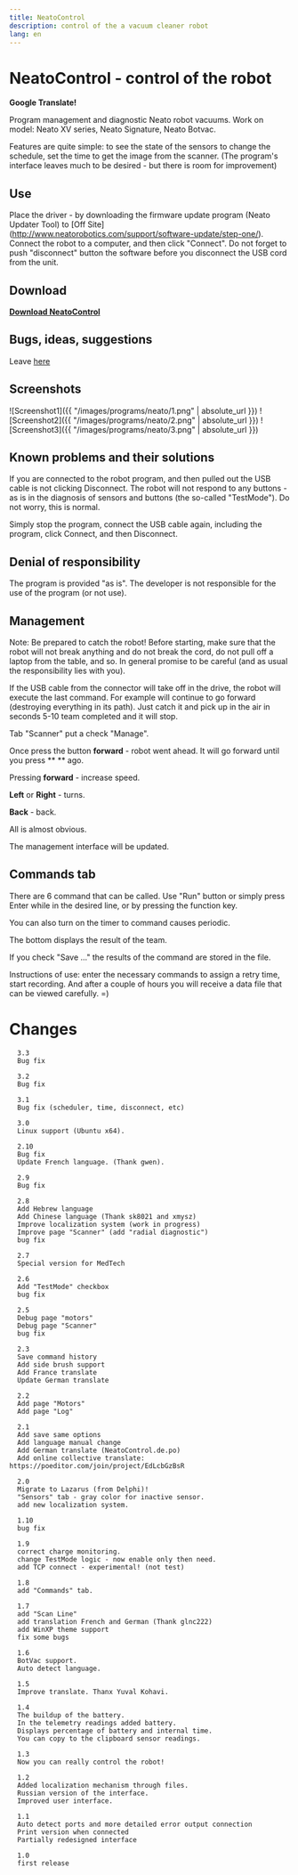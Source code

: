```yaml
---
title: NeatoControl
description: control of the a vacuum cleaner robot
lang: en
---
```


NeatoControl - control of the robot
==============

**Google Translate!**

Program management and diagnostic Neato robot vacuums.
Work on model: Neato XV series, Neato Signature, Neato Botvac.

Features are quite simple: to see the state of the sensors to change the schedule, set the time to get the image from the scanner.
(The program's interface leaves much to be desired - but there is room for improvement)

Use
-------------
Place the driver - by downloading the firmware update program (Neato Updater Tool) to [Off Site] (http://www.neatorobotics.com/support/software-update/step-one/).
Connect the robot to a computer, and then click "Connect".
Do not forget to push "disconnect" button the software before you disconnect the USB cord from the unit.

Download
-------
**[Download NeatoControl](https://bitbucket.org/heXor/neatocontrol/downloads/neatocontrol.zip)**

Bugs, ideas, suggestions
------------
Leave [here](https://bitbucket.org/heXor/neatocontrol/issues)

Screenshots
---------

![Screenshot1]({{ "/images/programs/neato/1.png" | absolute_url }})
![Screenshot2]({{ "/images/programs/neato/2.png" | absolute_url }})
![Screenshot3]({{ "/images/programs/neato/3.png" | absolute_url }})

Known problems and their solutions
-------------------------------
If you are connected to the robot program, and then pulled out the USB cable is not clicking Disconnect.
The robot will not respond to any buttons - as is in the diagnosis of sensors and buttons (the so-called "TestMode"). Do not worry, this is normal.

Simply stop the program, connect the USB cable again, including the program, click Connect, and then Disconnect.

Denial of responsibility
------------------------
The program is provided "as is". The developer is not responsible for the use of the program (or not use).





Management
----------
Note: Be prepared to catch the robot! Before starting, make sure that the robot will not break anything and do not break the cord, do not pull off a laptop from the table, and so. In general promise to be careful (and as usual the responsibility lies with you).

If the USB cable from the connector will take off in the drive, the robot will execute the last command. For example will continue to go forward (destroying everything in its path). Just catch it and pick up in the air in seconds 5-10 team completed and it will stop.

Tab "Scanner" put a check "Manage".

Once press the button **forward** - robot went ahead. It will go forward until you press ** ** ago.

Pressing **forward** - increase speed.

**Left** or **Right** - turns.

**Back** - back.

All is almost obvious.

The management interface will be updated.


Commands tab
-------------

There are 6 command that can be called. Use "Run" button or simply press Enter while in the desired line, or by pressing the function key.

You can also turn on the timer to command causes periodic.

The bottom displays the result of the team.

If you check "Save ..." the results of the command are stored in the file.

Instructions of use: enter the necessary commands to assign a retry time, start recording. And after a couple of hours you will receive a data file that can be viewed carefully. =)



Changes
=========

      3.3
      Bug fix

      3.2
      Bug fix

      3.1
      Bug fix (scheduler, time, disconnect, etc)

      3.0
      Linux support (Ubuntu x64).

      2.10
      Bug fix
      Update French language. (Thank gwen).

      2.9
      Bug fix

      2.8
      Add Hebrew language
      Add Chinese language (Thank sk8021 and xmysz)
      Improve localization system (work in progress)
      Improve page "Scanner" (add "radial diagnostic")
      bug fix

      2.7
      Special version for MedTech

      2.6
      Add "TestMode" checkbox
      bug fix

      2.5
      Debug page "motors"
      Debug page "Scanner"
      bug fix

      2.3
      Save command history
      Add side brush support
      Add France translate
      Update German translate

      2.2
      Add page "Motors"
      Add page "Log"

      2.1
      Add save same options
      Add language manual change
      Add German translate (NeatoControl.de.po)
      Add online collective translate: https://poeditor.com/join/project/EdLcbGzBsR

      2.0
      Migrate to Lazarus (from Delphi)!
      "Sensors" tab - gray color for inactive sensor.
      add new localization system.

      1.10
      bug fix

      1.9
      correct charge monitoring.
      change TestMode logic - now enable only then need.
      add TCP connect - experimental! (not test)

      1.8
      add "Commands" tab.

      1.7
      add "Scan Line"
      add translation French and German (Thank glnc222)
      add WinXP theme support
      fix some bugs

      1.6
      BotVac support.
      Auto detect language.

      1.5
      Improve translate. Thanx Yuval Kohavi.

      1.4
      The buildup of the battery.
      In the telemetry readings added battery.
      Displays percentage of battery and internal time.
      You can copy to the clipboard sensor readings.

      1.3
      Now you can really control the robot!

      1.2
      Added localization mechanism through files.
      Russian version of the interface.
      Improved user interface.

      1.1
      Auto detect ports and more detailed error output connection
      Print version when connected
      Partially redesigned interface

      1.0
      first release


